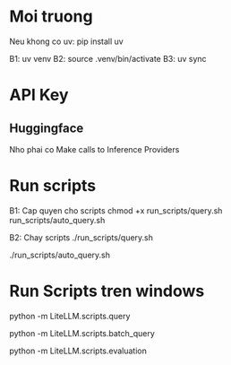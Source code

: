 # Moi truong
Neu khong co uv: pip install uv

B1: uv venv
B2: source .venv/bin/activate
B3: uv sync

# API Key

## Huggingface
Nho phai co Make calls to Inference Providers

# Run scripts
B1: Cap quyen cho scripts
chmod +x run_scripts/query.sh run_scripts/auto_query.sh

B2: Chay scripts
./run_scripts/query.sh

./run_scripts/auto_query.sh

# Run Scripts tren windows

python -m LiteLLM.scripts.query

python -m LiteLLM.scripts.batch_query

python -m LiteLLM.scripts.evaluation